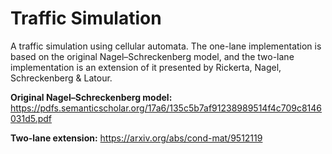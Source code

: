 # Traffic Simulation
A traffic simulation using cellular automata. The one-lane implementation is based on the original Nagel–Schreckenberg model, and the two-lane implementation is an extension of it presented by Rickerta, Nagel, Schreckenberg & Latour.

**Original Nagel–Schreckenberg model:** https://pdfs.semanticscholar.org/17a6/135c5b7af91238989514f4c709c8146031d5.pdf

**Two-lane extension:** https://arxiv.org/abs/cond-mat/9512119
